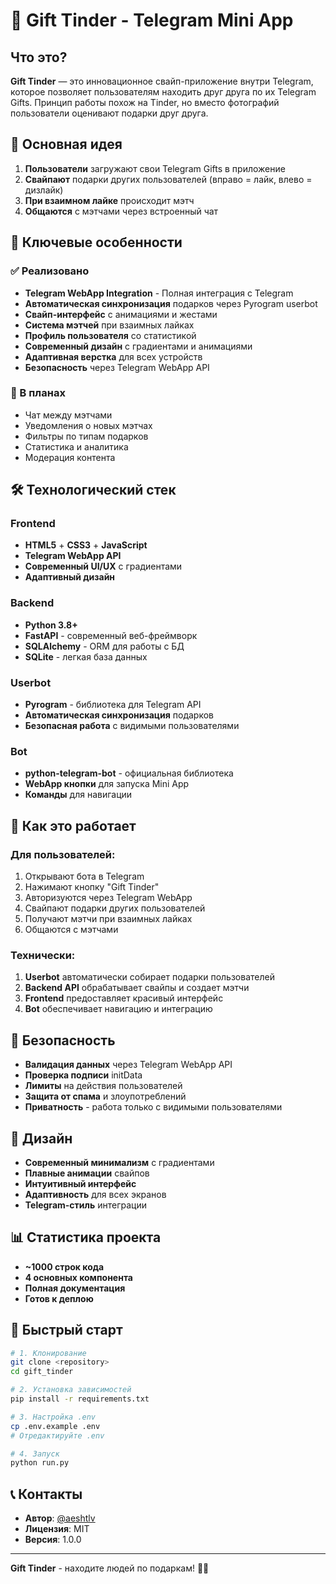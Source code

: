 # 🎁 Gift Tinder - Telegram Mini App

## Что это?

**Gift Tinder** — это инновационное свайп-приложение внутри Telegram, которое позволяет пользователям находить друг друга по их Telegram Gifts. Принцип работы похож на Tinder, но вместо фотографий пользователи оценивают подарки друг друга.

## 🎯 Основная идея

1. **Пользователи** загружают свои Telegram Gifts в приложение
2. **Свайпают** подарки других пользователей (вправо = лайк, влево = дизлайк)
3. **При взаимном лайке** происходит мэтч
4. **Общаются** с мэтчами через встроенный чат

## 🚀 Ключевые особенности

### ✅ Реализовано
- **Telegram WebApp Integration** - Полная интеграция с Telegram
- **Автоматическая синхронизация** подарков через Pyrogram userbot
- **Свайп-интерфейс** с анимациями и жестами
- **Система мэтчей** при взаимных лайках
- **Профиль пользователя** со статистикой
- **Современный дизайн** с градиентами и анимациями
- **Адаптивная верстка** для всех устройств
- **Безопасность** через Telegram WebApp API

### 🔄 В планах
- Чат между мэтчами
- Уведомления о новых мэтчах
- Фильтры по типам подарков
- Статистика и аналитика
- Модерация контента

## 🛠 Технологический стек

### Frontend
- **HTML5** + **CSS3** + **JavaScript**
- **Telegram WebApp API**
- **Современный UI/UX** с градиентами
- **Адаптивный дизайн**

### Backend
- **Python 3.8+**
- **FastAPI** - современный веб-фреймворк
- **SQLAlchemy** - ORM для работы с БД
- **SQLite** - легкая база данных

### Userbot
- **Pyrogram** - библиотека для Telegram API
- **Автоматическая синхронизация** подарков
- **Безопасная работа** с видимыми пользователями

### Bot
- **python-telegram-bot** - официальная библиотека
- **WebApp кнопки** для запуска Mini App
- **Команды** для навигации

## 📱 Как это работает

### Для пользователей:
1. Открывают бота в Telegram
2. Нажимают кнопку "Gift Tinder"
3. Авторизуются через Telegram WebApp
4. Свайпают подарки других пользователей
5. Получают мэтчи при взаимных лайках
6. Общаются с мэтчами

### Технически:
1. **Userbot** автоматически собирает подарки пользователей
2. **Backend API** обрабатывает свайпы и создает мэтчи
3. **Frontend** предоставляет красивый интерфейс
4. **Bot** обеспечивает навигацию и интеграцию

## 🔐 Безопасность

- **Валидация данных** через Telegram WebApp API
- **Проверка подписи** initData
- **Лимиты** на действия пользователей
- **Защита от спама** и злоупотреблений
- **Приватность** - работа только с видимыми пользователями

## 🎨 Дизайн

- **Современный минимализм** с градиентами
- **Плавные анимации** свайпов
- **Интуитивный интерфейс**
- **Адаптивность** для всех экранов
- **Telegram-стиль** интеграции

## 📊 Статистика проекта

- **~1000 строк кода**
- **4 основных компонента**
- **Полная документация**
- **Готов к деплою**

## 🚀 Быстрый старт

```bash
# 1. Клонирование
git clone <repository>
cd gift_tinder

# 2. Установка зависимостей
pip install -r requirements.txt

# 3. Настройка .env
cp .env.example .env
# Отредактируйте .env

# 4. Запуск
python run.py
```

## 📞 Контакты

- **Автор**: [@aeshtlv](https://t.me/aeshtlv)
- **Лицензия**: MIT
- **Версия**: 1.0.0

---

**Gift Tinder** - находите людей по подаркам! 🎁💕 